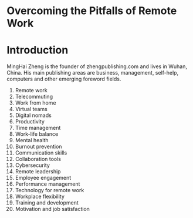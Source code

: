 # Overcoming the Pitfalls of Remote Work

# Introduction



MingHai Zheng is the founder of zhengpublishing.com and lives in Wuhan, China. His main publishing areas are business, management, self-help, computers and other emerging foreword fields.



1. Remote work
2. Telecommuting
3. Work from home
4. Virtual teams
5. Digital nomads
6. Productivity
7. Time management
8. Work-life balance
9. Mental health
10. Burnout prevention
11. Communication skills
12. Collaboration tools
13. Cybersecurity
14. Remote leadership
15. Employee engagement
16. Performance management
17. Technology for remote work
18. Workplace flexibility
19. Training and development
20. Motivation and job satisfaction

